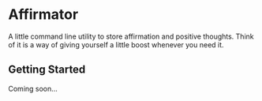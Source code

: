 # Affirmator

A little command line utility to store affirmation and positive thoughts. Think of it is a way of giving yourself a little boost whenever you need it.

## Getting Started

Coming soon...
